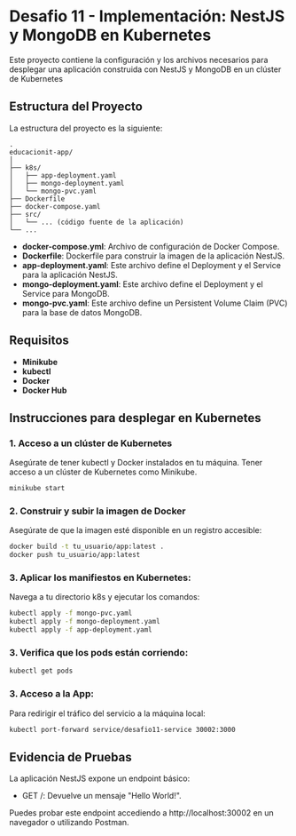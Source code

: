 
# Desafio 11 - Implementación: NestJS y MongoDB en Kubernetes

Este proyecto contiene la configuración y los archivos necesarios para desplegar una aplicación construida con NestJS y MongoDB en un clúster de Kubernetes


## Estructura del Proyecto

La estructura del proyecto es la siguiente:

```plaintext
.
educacionit-app/
│
├── k8s/
│   ├── app-deployment.yaml
│   ├── mongo-deployment.yaml
│   └── mongo-pvc.yaml
├── Dockerfile
├── docker-compose.yaml
├── src/
│   └── ... (código fuente de la aplicación)
└── ...

```
- **docker-compose.yml**: Archivo de configuración de Docker Compose.
- **Dockerfile**: Dockerfile para construir la imagen de la aplicación NestJS.
- **app-deployment.yaml**: Este archivo define el Deployment y el Service para la aplicación NestJS.
- **mongo-deployment.yaml**: Este archivo define el Deployment y el Service para MongoDB.
- **mongo-pvc.yaml**: Este archivo define un Persistent Volume Claim (PVC) para la base de datos MongoDB.

## Requisitos

- **Minikube**
- **kubectl**
- **Docker**
- **Docker Hub**

## Instrucciones para desplegar en Kubernetes

### 1. Acceso a un clúster de Kubernetes
Asegúrate de tener kubectl y Docker instalados en tu máquina.
Tener acceso a un clúster de Kubernetes como Minikube.
```bash
minikube start
```

### 2. Construir y subir la imagen de Docker

Asegúrate de que la imagen esté disponible en un registro accesible:
```bash
docker build -t tu_usuario/app:latest .
docker push tu_usuario/app:latest
```

### 3. Aplicar los manifiestos en Kubernetes:

Navega a tu directorio k8s y ejecutar los comandos:
```bash
kubectl apply -f mongo-pvc.yaml
kubectl apply -f mongo-deployment.yaml
kubectl apply -f app-deployment.yaml
```

### 3. Verifica que los pods están corriendo:

```bash
kubectl get pods
```

### 3. Acceso a la App:
Para redirigir el tráfico del servicio a la máquina local:
```bash
kubectl port-forward service/desafio11-service 30002:3000
```

## Evidencia de Pruebas
La aplicación NestJS expone un endpoint básico:

- GET /: Devuelve un mensaje "Hello World!".

Puedes probar este endpoint accediendo a http://localhost:30002 en un navegador o utilizando Postman.